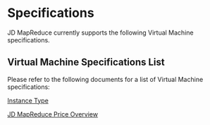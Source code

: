# Specifications

JD MapReduce currently supports the following Virtual Machine specifications.

## Virtual Machine Specifications List

Please refer to the following documents for a list of Virtual Machine specifications:

[Instance Type](https://github.com/jdcloudcom/cn/blob/master/documentation/Elastic-Compute/Virtual-Machine/Introduction/Instance-Type-Family.md)

[JD MapReduce Price Overview](../Pricing/Price-Overview.md)
